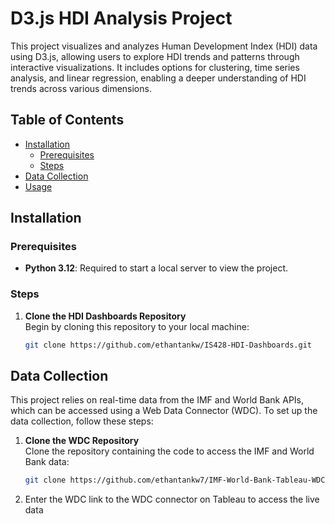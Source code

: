 # D3.js HDI Analysis Project

This project visualizes and analyzes Human Development Index (HDI) data using D3.js, allowing users to explore HDI trends and patterns through interactive visualizations. It includes options for clustering, time series analysis, and linear regression, enabling a deeper understanding of HDI trends across various dimensions.

## Table of Contents
- [Installation](#installation)
  - [Prerequisites](#prerequisites)
  - [Steps](#steps)
- [Data Collection](#data-collection)
- [Usage](#usage)

## Installation

### Prerequisites
- **Python 3.12**: Required to start a local server to view the project.

### Steps
1. **Clone the HDI Dashboards Repository**  
   Begin by cloning this repository to your local machine:
   ```bash
   git clone https://github.com/ethantankw/IS428-HDI-Dashboards.git

## Data Collection

This project relies on real-time data from the IMF and World Bank APIs, which can be accessed using a Web Data Connector (WDC). To set up the data collection, follow these steps:

1. **Clone the WDC Repository**  
   Clone the repository containing the code to access the IMF and World Bank data:
   ```bash
   git clone https://github.com/ethantankw7/IMF-World-Bank-Tableau-WDC.git
2. Enter the WDC link to the WDC connector on Tableau to access the live data